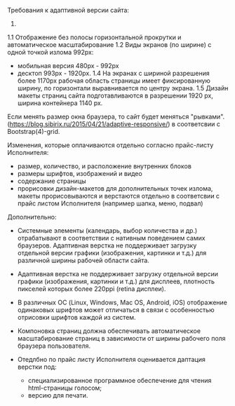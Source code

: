 
Требования к адаптивной версии сайта:

1. 
1.1 Отображение без полосы горизонтальной прокрутки и автоматическое масштабирование
1.2 Виды экранов (по ширине) с одной точкой излома 992px:
  * мобильная версия 480px - 992px
  * десктоп 993px - 1920px.
1.4 На экранах с шириной разрешения более 1170px рабочая область страницы имеет фиксированную ширину, по горизонтали выравнивается по центру экрана.
1.5 Дизайн макеты страниц сайта подготавливаются в разрешении 1920 px, ширина контейнера 1140 px. 

Если менять размер окна браузера, то сайт будет меняться "рывками". (https://blog.sibirix.ru/2015/04/21/adaptive-responsive/) в соответсвии с Bootstrap(4)-grid.

Изменения, которые оплачиваются отдельно согласно прайс-листу Исполнителя:
 * размер, количество, и расположение внутренних блоков
 * размеры шрифтов, изображений и видео
 * содержание страницы
 * прорисовки дизайн-макетов для дополнительных точек излома, макеты прорисовываются и верстаются отдельно в соответсвии с прайс листом Исполнителя (например шапка, меню, подвал)

Дополнительно:
* Системные элементы (календарь, выбор количества и др.) отрабатывают в соответствии с нативным поведением самих браузеров. 
Адаптивная верстка не поддерживает загрузку отдельной версии графики (изображения, картинки и т.д.) для различной ширины рабочей области сайта.

* Адаптивная верстка не поддерживает загрузку отдельной версии графики (изображения, картинки и т.д.) для дисплеев, плотность пикселей которых более 220ppi (retina дисплеи).

* В различных ОС (Linux, Windows, Mac OS, Android, iOS) отображение одинаковых шрифтов может отличаться в связи с особенностью отрисовки шрифтов каждой из систем.

* Компоновка страниц должна обеспечивать автоматическое масштабирование страниц в зависимости от ширины рабочего поля браузера пользователя.

* Отедлбно по прайс листу Исполнителя оценивается даптация верстки под:
  * специализированное программное обеспечение для чтения html-страницы голосом;
  * версию для печати.

